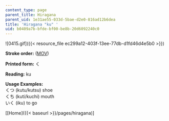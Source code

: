 ```yaml
---
content_type: page
parent_title: Hiragana
parent_uid: 1e31ae55-033d-5bae-d2e0-816ad12b6dea
title: 'Hiragana "ku" '
uid: b0409a7b-bfde-bf00-be8b-20d6092240c0
---
```


![0415.gif]({{< resource_file ec299a12-403f-13ee-77db-d1fd46d4e5b0 >}})

**Stroke order:** ([MOV](http://www.archive.org/download/MITRES21F.01S10_HIRAGANA_CHARACTERS/0415.mov))

**Printed form:** く

**Reading:** ku

**Usage Examples:**  
くつ (kutu/kutsu) shoe  
くち (kuti/kuchi) mouth  
いく (iku) to go

  
\[[Home]({{< baseurl >}}/pages/hiragana)\]